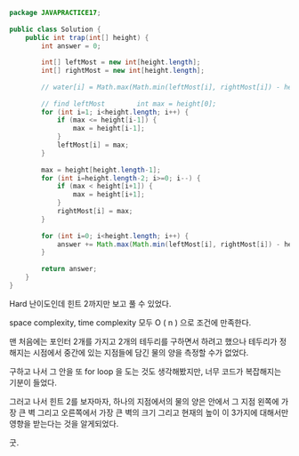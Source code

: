 ```java
package JAVAPRACTICE17;  
  
public class Solution {  
    public int trap(int[] height) {  
        int answer = 0;  
  
        int[] leftMost = new int[height.length];  
        int[] rightMost = new int[height.length];  
  
        // water[i] = Math.max(Math.min(leftMost[i], rightMost[i]) - height[i]. 0)  
  
        // find leftMost        int max = height[0];  
        for (int i=1; i<height.length; i++) {  
            if (max <= height[i-1]) {   
                max = height[i-1];  
            }  
            leftMost[i] = max;  
        }  
  
        max = height[height.length-1];  
        for (int i=height.length-2; i>=0; i--) {  
            if (max < height[i+1]) {  
                max = height[i+1];  
            }  
            rightMost[i] = max;  
        }  
  
        for (int i=0; i<height.length; i++) {  
            answer += Math.max(Math.min(leftMost[i], rightMost[i]) - height[i], 0);  
        }  
          
        return answer;  
    }   
}
```

Hard 난이도인데 힌트 2까지만 보고 풀 수 있었다.

space complexity, time complexity 모두 O ( n ) 으로 조건에 만족한다.

맨 처음에는 포인터 2개를 가지고 2개의 테두리를 구하면서 하려고 했으나
테두리가 정해지는 시점에서 중간에 있는 지점들에 담긴 물의 양을 측정할 수가 없었다.

구하고 나서 그 안을 또 for loop 을 도는 것도 생각해봤지만, 너무 코드가 복잡해지는 기분이 들었다.

그러고 나서 힌트 2를 보자마자,
하나의 지점에서의 물의 양은 안에서 그 지점 왼쪽에 가장 큰 벽 그리고 오른쪽에서 가장 큰 벽의 크기
그리고 현재의 높이 이 3가지에 대해서만 영향을 받는다는 것을 알게되었다.

굿.




